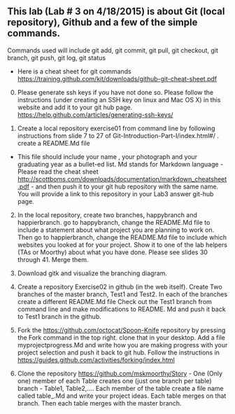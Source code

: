 ## This lab (Lab # 3 on 4/18/2015) is about Git (local repository), Github and a few of the simple commands. 

Commands used will include git add, git commit, git pull, git checkout, git branch, git push, git log, git status


- Here is a cheat sheet for git commands https://training.github.com/kit/downloads/github-git-cheat-sheet.pdf

0. Please generate ssh keys if you have not done so. Please follow the instructions (under creating an SSH key on linux and Mac OS X) in this website and add it to your git hub page. https://help.github.com/articles/generating-ssh-keys/
 

1. Create a local repository exercise01 from command line by following instructions
from slide 7 to 27 of Git-Introduction-Part-I/index.html#/ . create a README.Md file
- This file should include your name , your photograph and your graduating
year as a bullet-ed list. Md stands for Markdown language - Please
read the cheat sheet http://scottboms.com/downloads/documentation/markdown_cheatsheet.pdf - and then push it to your git hub repository with the same name.
You will provide a link to this repository in your Lab3 answer git-hub page.

2. In the local repository, create two branches, happybranch and happierbranch.
 go to happybranch, change the README.Md file to include a statement about what project you are planning to work on. Then go to happierbranch, change the
README.Md file to include which websites you looked at for your project.
Show it to one of the lab helpers (TAs or Moorthy) about what you have done. Please see slides 30 through 41. Merge them. 

3.   Download gitk and visualize the branching diagram.

4.  Create a repository Exercise02 in github (in the web itself). Create Two branches of the master branch,
Test1 and Test2. In each of the branches create a different README.Md file Check out the Test1 branch from command line and make modifications to README. Md and push it back to Test1 branch in the github.

5. Fork the https://github.com/octocat/Spoon-Knife repository by pressing the Fork command in the top right.
clone that in your desktop. Add a file myprojectprogress.Md and write how you are making progress with your project selection and push it back to git hub. Follow the instructions in https://guides.github.com/activities/forking/index.html

6. Clone the repository https://github.com/mskmoorthy/Story - One (Only one) member of each Table creates one (just one branch per table) branch - Table1, Table2,....
Each member of the table create a file name called table_<number>.Md and write your project ideas. Each table merges on that branch. Then each table merges with the master branch.
